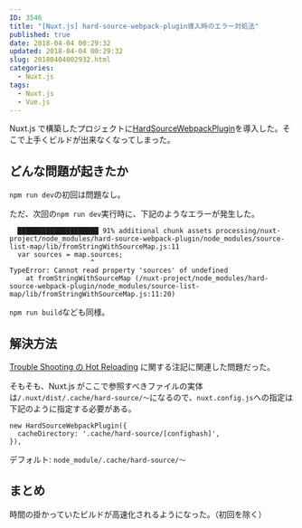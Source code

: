 ```yaml
---
ID: 3546
title: "[Nuxt.js] hard-source-webpack-plugin導入時のエラー対処法"
published: true
date: 2018-04-04 00:29:32
updated: 2018-04-04 00:29:32
slug: 20180404002932.html
categories:
  - Nuxt.js
tags:
  - Nuxt.js
  - Vue.js
---
```


Nuxt.js で構築したプロジェクトに[HardSourceWebpackPlugin](https://github.com/mzgoddard/hard-source-webpack-plugin)を導入した。そこで上手くビルドが出来なくなってしまった。

## どんな問題が起きたか

`npm run dev`の初回は問題なし。

ただ、次回の`npm run dev`実行時に、下記のようなエラーが発生した。

```
  ████████████████████ 91% additional chunk assets processing/nuxt-project/node_modules/hard-source-webpack-plugin/node_modules/source-list-map/lib/fromStringWithSourceMap.js:11
  var sources = map.sources;
                    ^
TypeError: Cannot read property 'sources' of undefined
    at fromStringWithSourceMap (/nuxt-project/node_modules/hard-source-webpack-plugin/node_modules/source-list-map/lib/fromStringWithSourceMap.js:11:20)
```

`npm run build`なども同様。

## 解決方法

[Trouble Shooting の Hot Reloading](https://github.com/mzgoddard/hard-source-webpack-plugin#hot-reloading-is-not-working) に関する注記に関連した問題だった。

そもそも、Nuxt.js がここで参照すべきファイルの実体は`/.nuxt/dist/.cache/hard-source/〜`になるので、`nuxt.config.js`への指定は下記のように指定する必要がある。

```language-js
new HardSourceWebpackPlugin({
  cacheDirectory: '.cache/hard-source/[confighash]',
}),
```

デフォルト: `node_module/.cache/hard-source/〜`

## まとめ

時間の掛かっていたビルドが高速化されるようになった。（初回を除く）

